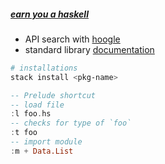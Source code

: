 
##### [earn you a haskell](http://learnyouahaskell.com/chapters)

+ API search with [hoogle](https://www.haskell.org/hoogle/)
+ standard library [documentation](https://downloads.haskell.org/~ghc/latest/docs/html/libraries/)


```sh 
# installations 
stack install <pkg-name>
```

```hs
-- Prelude shortcut
-- load file 
:l foo.hs
-- checks for type of `foo`
:t foo
-- import module 
:m + Data.List
```


